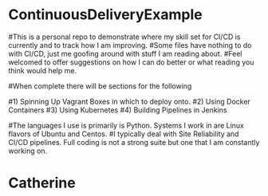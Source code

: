 # ContinuousDeliveryExample
#This is a personal repo to demonstrate where my skill set for CI/CD is currently and to track how I am improving.
#Some files have nothing to do with CI/CD, just me goofing around with stuff I am reading about.
#Feel welcomed to offer suggestions on how I can do better or what reading you think would help me. 

#When complete there will be sections for the following

#1) Spinning Up Vagrant Boxes in which to deploy onto.
#2) Using Docker Containers
#3) Using Kubernetes
#4) Building Pipelines in Jenkins

#The languages I use is primarily is Python. Systems I work in are Linux flavors of Ubuntu and Centos.
#I typically deal with Site Reliability and CI/CD pipelines. Full coding is not a strong suite but one that I am constantly working on. 
# Catherine
